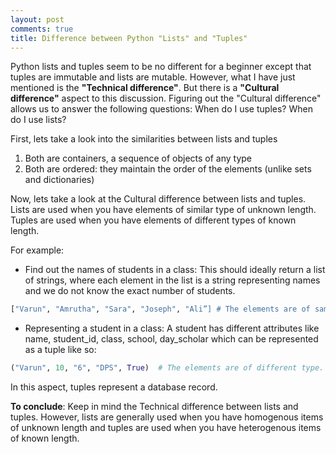 ```yaml
---
layout: post
comments: true
title: Difference between Python "Lists" and "Tuples"
---
```


Python lists and tuples seem to be no different for a beginner except that tuples are immutable and lists are mutable. However, what I have just mentioned is the __"Technical difference"__. But there is a __"Cultural difference"__ aspect to this discussion. Figuring out the "Cultural difference" allows us to answer the following questions: When do I use tuples? When do I use lists?

First, lets take a look into the similarities between lists and tuples

1. Both are containers, a sequence of objects of any type
2. Both are ordered: they maintain the order of the elements (unlike sets and dictionaries)

Now, lets take a look at the Cultural difference between lists and tuples. Lists are used when you have elements of similar type of unknown length. Tuples are used when you have elements of different types of known length.

For example:

+ Find out the names of students in a class: This should ideally return a list of strings, where each element in the list is a string representing names and we do not know the exact number of students.

```python
["Varun", "Amrutha", "Sara", "Joseph", "Ali”] # The elements are of same type(string)
```

+ Representing a student in a class: A student has different attributes like name, student_id, class, school, day_scholar which can be represented as a tuple like so:

```python
("Varun", 10, "6", "DPS", True)  # The elements are of different type. 
```
In this aspect, tuples represent a database record.

__To conclude__: Keep in mind the Technical difference between lists and tuples. However, lists are generally used when you have homogenous items of unknown length and tuples are used when you have heterogenous items of known length.


